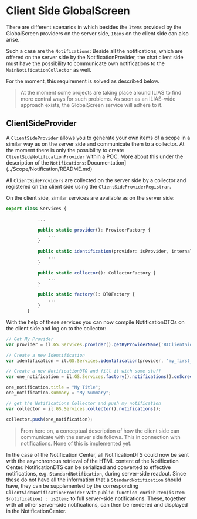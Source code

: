 Client Side GlobalScreen
========================

There are different scenarios in which besides the `Items` provided by the GlobalScreen providers on the server side, `Items` on the client side can also arise.

Such a case are the `Notifications`: Beside all the notifications, which are offered on the server side by the NotificationProvider, the chat client side must have the possibility to communicate own notifications to the `MainNotificationCollector` as well.

For the moment, this requirement is solved as described below. 

> At the moment some projects are taking place around ILIAS to find more central ways for such problems. As soon as an ILIAS-wide approach exists, the GlobalScreen service will adhere to it.

## ClientSideProvider
A `ClientSideProvider` allows you to generate your own items of a scope in a similar way as on the server side and communicate them to a collector. At the moment there is only the possibility to create `ClientSideNotificationProvider` within a POC. More about this under the description of the `Notifications`: Documentation](../Scope/Notification/README.md)

All `ClientSideProviders` are collected on the server side by a collector and registered on the client side using the `ClientSideProviderRegistrar`.

 On the client side, similar services are available as on the server side:

 ```typescript
 export class Services {
 
             ...
 
             public static provider(): ProviderFactory {
                 ...
             }
 
             public static identification(provider: isProvider, internal_identifier: string) {
                 ...
             }
 
             public static collector(): CollectorFactory {
                 ...
             }
 
             public static factory(): DTOFactory {
                 ...
             }
         }
 ```
 
With the help of these services you can now compile NotificationDTOs on the client side and log on to the collector: 

```javascript
// Get My Provider
var provider = il.GS.Services.provider().getByProviderName('BTClientSideNotificationProvider');

// Create a new Identification
var identification = il.GS.Services.identification(provider, 'my_first_notification');

// Create a new NotificationDTO and fill it with some stuff
var one_notification = il.GS.Services.factory().notifications().onScreen(identification);

one_notification.title = "My Title";
one_notification.summary = "My Summary";

// get the Notifications Collector and push my notification 
var collector = il.GS.Services.collector().notifications();

collector.push(one_notification);

```

> From here on, a conceptual description of how the client side can communicate with the server side follows. This in connection with notifications. None of this is implemented yet.


In the case of the Notification Center, all NotificationDTS could now be sent with the asynchronous retrieval of the HTML content of the Notification Center. NotificationDTS can be serialized and converted to effective notifications, e.g. `StandardNotification`, during server-side readout. Since these do not have all the information that a `StandardNotification` should have, they can be supplemented by the corresponding `ClientSideNotificationProvider` with `public function enrichItem(isItem $notification) : isItem;` to full server-side notifications. These, together with all other server-side notifications, can then be rendered and displayed in the NotificationCenter.